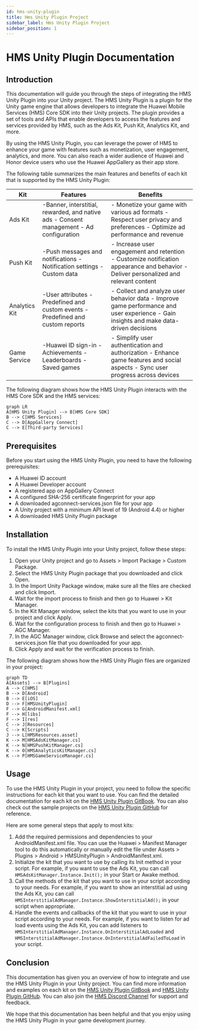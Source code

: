 ```yaml
---
id: hms-unity-plugin
title: Hms Unity Plugin Project
sidebar_label: Hms Unity Plugin Project
sidebar_position: 1
---
```


# HMS Unity Plugin Documentation

## Introduction

This documentation will guide you through the steps of integrating the HMS Unity Plugin into your Unity project. The HMS Unity Plugin is a plugin for the Unity game engine that allows developers to integrate the Huawei Mobile Services (HMS) Core SDK into their Unity projects. The plugin provides a set of tools and APIs that enable developers to access the features and services provided by HMS, such as the Ads Kit, Push Kit, Analytics Kit, and more.

By using the HMS Unity Plugin, you can leverage the power of HMS to enhance your game with features such as monetization, user engagement, analytics, and more. You can also reach a wider audience of Huawei and Honor device users who use the Huawei AppGallery as their app store.

The following table summarizes the main features and benefits of each kit that is supported by the HMS Unity Plugin:

| Kit | Features | Benefits |
| --- | --- | --- |
| Ads Kit | -Banner, interstitial, rewarded, and native ads  - Consent management    - Ad configuration | - Monetize your game with various ad formats    - Respect user privacy and preferences    - Optimize ad performance and revenue |
| Push Kit | -Push messages and notifications    - Notification settings    - Custom data | - Increase user engagement and retention    - Customize notification appearance and behavior    - Deliver personalized and relevant content |
| Analytics Kit | -User attributes    - Predefined and custom events    - Predefined and custom reports | - Collect and analyze user behavior data    - Improve game performance and user experience    - Gain insights and make data-driven decisions |
| Game Service | -Huawei ID sign-in    - Achievements    - Leaderboards    - Saved games | - Simplify user authentication and authorization    - Enhance game features and social aspects    - Sync user progress across devices |


The following diagram shows how the HMS Unity Plugin interacts with the HMS Core SDK and the HMS services:

```mermaid
graph LR
A[HMS Unity Plugin] --> B[HMS Core SDK]
B --> C[HMS Services]
C --> D[AppGallery Connect]
C --> E[Third-party Services]
```

## Prerequisites

Before you start using the HMS Unity Plugin, you need to have the following prerequisites:

- A Huawei ID account
- A Huawei Developer account
- A registered app on AppGallery Connect
- A configured SHA-256 certificate fingerprint for your app
- A downloaded agconnect-services.json file for your app
- A Unity project with a minimum API level of 19 (Android 4.4) or higher
- A downloaded HMS Unity Plugin package

## Installation

To install the HMS Unity Plugin into your Unity project, follow these steps:

1. Open your Unity project and go to Assets > Import Package > Custom Package.
2. Select the HMS Unity Plugin package that you downloaded and click Open.
3. In the Import Unity Package window, make sure all the files are checked and click Import.
4. Wait for the import process to finish and then go to Huawei > Kit Manager.
5. In the Kit Manager window, select the kits that you want to use in your project and click Apply.
6. Wait for the configuration process to finish and then go to Huawei > AGC Manager.
7. In the AGC Manager window, click Browse and select the agconnect-services.json file that you downloaded for your app.
8. Click Apply and wait for the verification process to finish.

The following diagram shows how the HMS Unity Plugin files are organized in your project:

```mermaid
graph TD
A[Assets] --> B[Plugins]
A --> C[HMS]
B --> D[Android]
B --> E[iOS]
D --> F[HMSUnityPlugin]
F --> G[AndroidManifest.xml]
F --> H[libs]
F --> I[res]
C --> J[Resources]
C --> K[Scripts]
J --> L[HMSResources.asset]
K --> M[HMSAdsKitManager.cs]
K --> N[HMSPushKitManager.cs]
K --> O[HMSAnalyticsKitManager.cs]
K --> P[HMSGameServiceManager.cs]
```

## Usage

To use the HMS Unity Plugin in your project, you need to follow the specific instructions for each kit that you want to use. You can find the detailed documentation for each kit on the [HMS Unity Plugin GitBook](https://evilminddevs.gitbook.io/hms-unity-plugin/). You can also check out the sample projects on the [HMS Unity Plugin GitHub](https://github.com/EvilMindDevs/hms-unity-plugin) for reference.

Here are some general steps that apply to most kits:

1. Add the required permissions and dependencies to your AndroidManifest.xml file. You can use the Huawei > Manifest Manager tool to do this automatically or manually edit the file under Assets > Plugins > Android > HMSUnityPlugin > AndroidManifest.xml.
2. Initialize the kit that you want to use by calling its Init method in your script. For example, if you want to use the Ads Kit, you can call `HMSAdsKitManager.Instance.Init();` in your Start or Awake method.
3. Call the methods of the kit that you want to use in your script according to your needs. For example, if you want to show an interstitial ad using the Ads Kit, you can call `HMSInterstitialAdManager.Instance.ShowInterstitialAd();` in your script when appropriate.
4. Handle the events and callbacks of the kit that you want to use in your script according to your needs. For example, if you want to listen for ad load events using the Ads Kit, you can add listeners to `HMSInterstitialAdManager.Instance.OnInterstitialAdLoaded` and `HMSInterstitialAdManager.Instance.OnInterstitialAdFailedToLoad` in your script.

## Conclusion

This documentation has given you an overview of how to integrate and use the HMS Unity Plugin in your Unity project. You can find more information and examples on each kit on the [HMS Unity Plugin GitBook](https://evilminddevs.gitbook.io/hms-unity-plugin/) and [HMS Unity Plugin GitHub](https://github.com/EvilMindDevs/hms-unity-plugin). You can also join the [HMS Discord Channel](https://discord.gg/5ZbZxGj) for support and feedback.

We hope that this documentation has been helpful and that you enjoy using the HMS Unity Plugin in your game development journey.